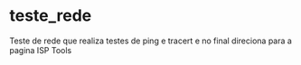 # teste_rede
Teste de rede que realiza testes de ping e tracert e no final direciona para a pagina ISP Tools
